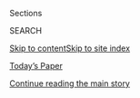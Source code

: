 <div id="app">

<div>

<div class="NYTAppHideMasthead css-zz1s19 e1suatyy0">

<div class="section css-ui9rw0 e1suatyy2">

<div class="css-11hrj97 er09x8g0">

<div class="css-6n7j50">

</div>

<span class="css-1dv1kvn">Sections</span>

<div class="css-10488qs">

<span class="css-1dv1kvn">SEARCH</span>

</div>

[Skip to content](#site-content)[Skip to site
index](#site-index)

</div>

<div class="css-10698na e1huz5gh0">

</div>

</div>

<div id="masthead-bar-one" class="section hasLinks css-15hmgas e1csuq9d3">

<div class="css-uqyvli e1csuq9d0">

</div>

<div class="css-1uqjmks e1csuq9d1">

</div>

<div class="css-9e9ivx">

[](https://myaccount.nytimes3xbfgragh.onion/auth/login?response_type=cookie&client_id=vi)

</div>

<div class="css-1bvtpon e1csuq9d2">

[Today’s Paper](https://www.nytimes3xbfgragh.onion/section/todayspaper)

</div>

</div>

</div>

</div>

<div data-aria-hidden="false">

<div id="site-content" data-role="main">

<div class="css-1ffjgkm">

</div>

<div id="top-wrapper" class="css-15p45cc eaca97t0" type="top">

<div id="top-slug" class="css-19x0jxb eaca97t1" hidden="">

Advertisement

</div>

[Continue reading the main
story](#after-top)

<div class="ad top-wrapper" style="text-align:center;height:100%;display:block;min-height:90px">

<div id="top" class="place-ad" data-position="top" data-size-key="top">

</div>

</div>

<div id="after-top">

</div>

</div>

<div id="collection-102217-issue" class="section css-15h4p1b e9abtgs0">

<div class="css-1j21atc e1svk9qx1">

<div class="css-fmiefx e1svk9qx2">

<div class="css-1hk7r2m eu54l5x0">

<div id="sponsor-wrapper" class="css-7a1pgi eaca97t0" type="sponsor" hidden="">

<div id="sponsor-slug" class="css-1l4mleb eaca97t1" hidden="">

Supported by

</div>

[Continue reading the main
story](#after-sponsor)

<div id="sponsor" class="ad sponsor-wrapper" style="text-align:left;height:100%;display:block">

</div>

<div id="after-sponsor">

</div>

</div>

</div>

### <span class="css-15smmd5 ezz4tcd1">[Magazine](/section/magazine)</span>

</div>

<div class="css-nfcc9b e1svk9qx3">

<div class="css-vl9dhg e1svk9qx5">

<div class="css-1nrhkj6 e1svk9qx6">

# 10.22.17 Issue

<div class="follow-button-placeholder" data-collection-id="">

</div>

</div>

</div>

</div>

</div>

<div class="css-4svvz1 ekkqrpp0">

<div id="collection-highlights-container" class="section css-18l1u7x e46isfb1">

<div class="template-1 css-gfgt40 ekkqrpp1">

## Highlights

1.  ![<span class="css-13wzayb e1oaj3zl2"><span class="css-1dv1kvn">Credit</span>Photo
    illustration by Alec
    Soth</span>](https://static01.graylady3jvrrxbe.onion/images/2017/10/22/magazine/22cover/22cover-jumbo.jpg)
    
    <div class="css-gjijuv">
    
    ### Feature
    
    ## [When the Revolution Came for Amy Cuddy](/2017/10/18/magazine/when-the-revolution-came-for-amy-cuddy.html)
    
    As a young social psychologist, she played by the rules and won big:
    an influential study, a viral TED talk, a prestigious job at
    Harvard. Then, suddenly, the rules
    changed.
    
    <span class="css-1oaezp0"></span><span class="css-1q6w006 e4e4i5l3"></span><span class="css-9voj2j">By
    <span class="css-1baulvz last-byline" itemprop="name">Susan
    Dominus</span></span>
    
    </div>

2.  ![<span class="css-1samh1w e1oaj3zl2"><span class="css-1dv1kvn">Credit</span>Illustrations
    by Kelsey
    Dake</span>](https://static01.graylady3jvrrxbe.onion/images/2017/10/22/magazine/22state1/22state1-videoLarge.jpg)
    
    <div class="css-10wtrbd">
    
    ### Feature
    
    ## [Rex Tillerson and the Unraveling of the State Department](/2017/10/17/magazine/rex-tillerson-and-the-unraveling-of-the-state-department.html)
    
    With an isolated leader, a demoralized diplomatic corps and a
    president dismantling international relations one tweet at a time,
    American foreign policy is adrift in the
    world.
    
    <span class="css-1oaezp0"></span><span class="css-1q6w006 e4e4i5l3"></span><span class="css-9voj2j">By
    <span class="css-1baulvz last-byline" itemprop="name">Jason
    Zengerle</span></span>
    
    </div>

3.  ![<span class="css-1samh1w e1oaj3zl2"><span class="css-1dv1kvn">Credit</span>Illustration
    by Matt
    Dorfman</span>](https://static01.graylady3jvrrxbe.onion/images/2017/10/22/magazine/22unicode/22mag-22unicode-t_CA0-videoLarge.jpg)
    
    <div class="css-10wtrbd">
    
    ### Feature
    
    ## [How the Appetite for Emojis Complicates the Effort to Standardize the World’s Alphabets](/2017/10/18/magazine/how-the-appetite-for-emojis-complicates-the-effort-to-standardize-the-worlds-alphabets.html)
    
    Do the volunteers behind Unicode, whose mission is to bring all
    human languages into the digital sphere, have enough bandwidth to
    deal with emojis
    too?
    
    <span class="css-1oaezp0"></span><span class="css-1q6w006 e4e4i5l3"></span><span class="css-9voj2j">By
    <span class="css-1baulvz last-byline" itemprop="name">Michael
    Erard</span></span>
    
    </div>

4.  ![<span class="css-1samh1w e1oaj3zl2"><span class="css-1dv1kvn">Credit</span>Emily
    Shur for The New York
    Times</span>](https://static01.graylady3jvrrxbe.onion/images/2017/10/22/magazine/22waititi1/22waititi1-videoLarge.jpg)
    
    <div class="css-10wtrbd">
    
    ### Feature
    
    ## [The Superweirdo Behind ‘Thor: Ragnarok’](/2017/10/19/magazine/the-superweirdo-behind-thor-ragnarok.html)
    
    To revamp the most boring superhero in the Marvel pantheon, the
    company turned to an eccentric indie filmmaker from New Zealand.
    Will Americans like the view inside Taika Waititi’s
    head?
    
    <span class="css-1oaezp0"></span><span class="css-1q6w006 e4e4i5l3"></span><span class="css-9voj2j">By
    <span class="css-1baulvz last-byline" itemprop="name">Dan
    Kois</span></span>
    
    </div>

</div>

<div class="css-1xdhyk6 e46isfb0">

<div class="css-zk12ih ef6si7p0">

1.  ### First Words
    
    ![<span class="css-2s0ord e1oaj3zl2"><span class="css-1dv1kvn">Credit</span>Photo
    illustration by Derek
    Brahney</span>](https://static01.graylady3jvrrxbe.onion/images/2017/10/22/magazine/22firstwords/22firstwords-videoLarge.jpg)
    
    <div class="css-10wtrbd">
    
    ## [Why Is ‘Politicization’ So Partisan?](/2017/10/17/magazine/why-is-politicization-so-partisan.html)
    
    Accusations of “politicizing” may seem like mudslinging but reflect
    deeper assumptions about what is objective
    truth.
    
    <span class="css-me3p27"></span><span class="css-1q6w006 e4e4i5l3"></span><span class="css-9voj2j">By
    <span class="css-1baulvz last-byline" itemprop="name">Jennifer
    Szalai</span></span>
    
    </div>

2.  ### Letter of Recommendation
    
    ![<span class="css-2s0ord e1oaj3zl2"><span class="css-1dv1kvn">Credit</span>Illustration
    by Bráulio
    Amado</span>](https://static01.graylady3jvrrxbe.onion/images/2017/10/22/magazine/22lor/22lor-videoLarge.jpg)
    
    <div class="css-10wtrbd">
    
    ## [Letter of Recommendation: Pallbearer](/2017/10/19/magazine/letter-of-recommendation-pallbearer.html)
    
    Doom metal never sounded so
    hopeful.
    
    <span class="css-me3p27"></span><span class="css-1q6w006 e4e4i5l3"></span><span class="css-9voj2j">By
    <span class="css-1baulvz last-byline" itemprop="name">David
    Rees</span></span>
    
    </div>

3.  ### On Money
    
    ![<span class="css-2s0ord e1oaj3zl2"><span class="css-1dv1kvn">Credit</span>Illustration
    by Andrew
    Rae</span>](https://static01.graylady3jvrrxbe.onion/images/2017/10/22/magazine/22onmoney1/22onmoney1-videoLarge.jpg)
    
    <div class="css-10wtrbd">
    
    ## [North Korea Is No Longer the Hermit Kingdom — but How Long Will China Be Its Lifeline?](/2017/10/18/magazine/north-korea-is-no-longer-the-hermit-kingdom-but-how-long-will-china-be-its-lifeline.html)
    
    The country’s peculiar trading entanglements make sanctions
    possible. Will its longtime enabler finally make them
    enforceable?
    
    <span class="css-me3p27"></span><span class="css-1q6w006 e4e4i5l3"></span><span class="css-9voj2j">By
    <span class="css-1baulvz last-byline" itemprop="name">Brook
    Larmer</span></span>
    
    </div>

4.  ### The Ethicist
    
    ![<span class="css-2s0ord e1oaj3zl2"><span class="css-1dv1kvn">Credit</span>Illustration
    by Tomi
    Um</span>](https://static01.graylady3jvrrxbe.onion/images/2017/10/22/magazine/22ethicist/22mag-22ethicist-t_CA0-videoLarge.jpg)
    
    <div class="css-10wtrbd">
    
    ## [My Wife Found My Sexy Phone Pics and Won’t Let It Go](/2017/10/18/magazine/my-wife-found-my-sexy-phone-pics-and-wont-let-it-go.html)
    
    The magazine’s Ethicist columnist on the nature of forgiveness and
    more.
    
    <span class="css-me3p27"></span><span class="css-1q6w006 e4e4i5l3"></span><span class="css-9voj2j">By
    <span class="css-1baulvz last-byline" itemprop="name">Kwame Anthony
    Appiah</span></span>
    
    </div>

5.  ### Eat
    
    ![<span class="css-2s0ord e1oaj3zl2"><span class="css-1dv1kvn">Credit</span>Gentl
    and Hyers for The New York
    Times</span>](https://static01.graylady3jvrrxbe.onion/images/2017/10/22/magazine/22eat-copy/22eat-videoLarge.jpg)
    
    <div class="css-10wtrbd">
    
    ## [In Pursuit of Cartoonish Perfection in a Japanese Rice Bowl](/2017/10/19/magazine/in-pursuit-of-cartoonish-perfection-in-a-japanese-rice-bowl.html)
    
    Katsudon — a bowl of rice topped with slices of pork cutlet, onions
    and barely cooked eggs — can be
    transcendent.
    
    <span class="css-me3p27"></span><span class="css-1q6w006 e4e4i5l3"></span><span class="css-9voj2j">By
    <span class="css-1baulvz last-byline" itemprop="name">Tejal
    Rao</span></span>
    
    </div>

</div>

</div>

<div class="css-1xdhyk6 e46isfb0">

<div class="css-zk12ih ef6si7p0">

1.  ### Talk
    
    ![<span class="css-2s0ord e1oaj3zl2"><span class="css-1dv1kvn">Credit</span>Colby
    Katz for The New York
    Times</span>](https://static01.graylady3jvrrxbe.onion/images/2017/10/22/magazine/22talk-promo/22talk-promo-videoLarge.jpg)
    
    <div class="css-10wtrbd">
    
    ## [Bree Newsome Thinks Allies Should Be Protesting](/2017/10/18/magazine/bree-newsome-thinks-allies-should-be-protesting.html)
    
    The activist on the intersection of faith and politics and the
    importance of white protesters in
    Charlottesville.
    
    <span class="css-me3p27"></span><span class="css-1q6w006 e4e4i5l3"></span><span class="css-9voj2j">Interview
    by <span class="css-1baulvz last-byline" itemprop="name">Ana Marie
    Cox</span></span>
    
    </div>

2.  ### New Sentences
    
    ![<span class="css-2s0ord e1oaj3zl2"><span class="css-1dv1kvn">Credit</span></span>](https://static01.graylady3jvrrxbe.onion/images/2017/10/22/magazine/22mag-sentences1/22mag-sentences1-videoLarge-v2.jpg)
    
    <div class="css-10wtrbd">
    
    ## [New Sentences: From ‘Smile,’ by Roddy Doyle](/2017/10/20/magazine/new-sentences-from-smile-by-roddy-doyle.html)
    
    The “little man” in this character’s stomach is a charming way to
    picture our alienation from our own
    bodies.
    
    <span class="css-me3p27"></span><span class="css-1q6w006 e4e4i5l3"></span><span class="css-9voj2j">By
    <span class="css-1baulvz last-byline" itemprop="name">Sam
    Anderson</span></span>
    
    </div>

3.  ### Poem
    
    ![<span class="css-2s0ord e1oaj3zl2"><span class="css-1dv1kvn">Credit</span></span>](https://static01.graylady3jvrrxbe.onion/images/2017/10/22/magazine/22poem/22mag-22poem-t_CA0-videoLarge.jpg)
    
    <div class="css-10wtrbd">
    
    ## [Poem: Being in This World Makes Me Feel Like a Time Traveler](/2017/10/20/magazine/poem-being-in-this-world-makes-me-feel-like-a-time-traveler.html)
    
    Selected by Terrance
    Hayes.
    
    <span class="css-me3p27"></span><span class="css-1q6w006 e4e4i5l3"></span><span class="css-9voj2j">By
    <span class="css-1baulvz last-byline" itemprop="name">Kaveh
    Akbar</span></span>
    
    </div>

4.  ### Judge John Hodgman
    
    ![<span class="css-2s0ord e1oaj3zl2"><span class="css-1dv1kvn">Credit</span>Illustration
    by Kyle
    Hilton</span>](https://static01.graylady3jvrrxbe.onion/images/2017/10/22/magazine/22hodgman/22mag-22hodgman-t_CA0-videoLarge.png)
    
    <div class="css-10wtrbd">
    
    ## [Judge John Hodgman on a Baffling Lyrical Discrepancy](/2017/10/20/magazine/judge-john-hodgman-on-a-baffling-lyrical-discrepancy.html)
    
    How should one sing a line that was bungled in the original
    recording?
    
    <span class="css-me3p27"></span><span class="css-1q6w006 e4e4i5l3"></span><span class="css-9voj2j">By
    <span class="css-1baulvz last-byline" itemprop="name">John
    Hodgman</span></span>
    
    </div>

5.  ### Tip
    
    ![<span class="css-2s0ord e1oaj3zl2"><span class="css-1dv1kvn">Credit</span>Illustration
    by
    Radio</span>](https://static01.graylady3jvrrxbe.onion/images/2017/10/22/magazine/22tip/22mag-22tip-t_CA0-videoLarge.png)
    
    <div class="css-10wtrbd">
    
    ## [How to Blush Without Shame](/2017/10/20/magazine/how-to-blush-without-shame.html)
    
    Don’t look inward; focus on what’s going on outside your body.
    Resist “situational
    avoidance.”
    
    <span class="css-me3p27"></span><span class="css-1q6w006 e4e4i5l3"></span><span class="css-9voj2j">By
    <span class="css-1baulvz last-byline" itemprop="name">Malia
    Wollan</span></span>
    
    </div>

</div>

</div>

</div>

<div id="mid1-wrapper" class="css-1mn4oms eaca97t0" type="rank">

<div id="mid1-slug" class="css-1tag3rd eaca97t1">

Advertisement

</div>

[Continue reading the main
story](#after-mid1)

<div id="mid1" class="ad mid1-wrapper" style="text-align:center;height:100%;display:block">

</div>

<div id="after-mid1">

</div>

</div>

</div>

</div>

</div>

## Site Index

<div>

</div>

## Site Information Navigation

  - [© <span>2020</span> <span>The New York Times
    Company</span>](https://help.nytimes3xbfgragh.onion/hc/en-us/articles/115014792127-Copyright-notice)

<!-- end list -->

  - [NYTCo](https://www.nytco.com/)
  - [Contact
    Us](https://help.nytimes3xbfgragh.onion/hc/en-us/articles/115015385887-Contact-Us)
  - [Work with us](https://www.nytco.com/careers/)
  - [Advertise](https://nytmediakit.com/)
  - [T Brand Studio](http://www.tbrandstudio.com/)
  - [Your Ad
    Choices](https://www.nytimes3xbfgragh.onion/privacy/cookie-policy#how-do-i-manage-trackers)
  - [Privacy](https://www.nytimes3xbfgragh.onion/privacy)
  - [Terms of
    Service](https://help.nytimes3xbfgragh.onion/hc/en-us/articles/115014893428-Terms-of-service)
  - [Terms of
    Sale](https://help.nytimes3xbfgragh.onion/hc/en-us/articles/115014893968-Terms-of-sale)
  - [Site
    Map](https://spiderbites.nytimes3xbfgragh.onion)
  - [Help](https://help.nytimes3xbfgragh.onion/hc/en-us)
  - [Subscriptions](https://www.nytimes3xbfgragh.onion/subscription?campaignId=37WXW)

</div>

</div>
